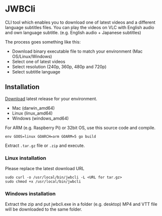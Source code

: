 # JWBCli

CLI tool which enables you to download one of latest videos and a different language subtitles files.
You can play the videos on VLC with English audio and own language subtitle. (e.g. English audio + Japanese subtitles)

The process goes something like this:

* Download binary executable file to match your environment (Mac OS/Linux/Windows)
* Select one of latest videos
* Select resolution (240p, 360p, 480p and 720p)
* Select subtitle language

## Installation

[Download](https://github.com/horori/jwbcli/releases) latest release for your environment.

* Mac (darwin_amd64)
* Linux (linux_amd64)
* Windows (windows_amd64)

For ARM (e.g. Raspberry Pi) or 32bit OS, use this source code and compile.

```shell
env GOOS=linux GOARCH=arm GOARM=5 go build
```

Extract `.tar.gz` file or `.zip` and execute.

### Linux installation

Please replace the latest download URL

```shell
sudo curl -o /usr/local/bin/jwbcli -L <URL for tar.gz>
sudo chmod +x /usr/local/bin/jwbcli
```

### Windows installation

Extract the zip and put jwbcli.exe in a folder (e.g. desktop)
MP4 and VTT file will be downloaded to the same folder.
